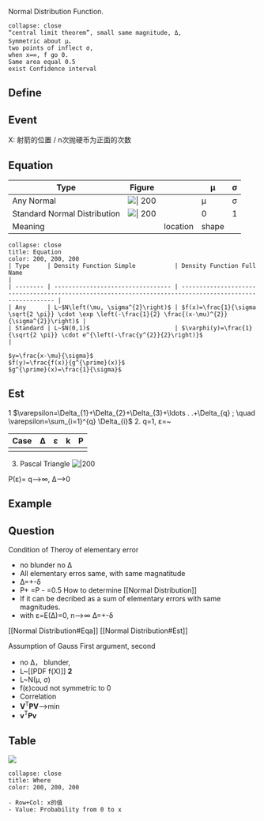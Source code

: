 Normal Distribution Function.


```ad-note
collapse: close
“central limit theorem”, small same magnitude, Δ, 
Symmetric about μ， 
two points of inflect σ, 
when x=∞, f go 0.
Same area equal 0.5
exist Confidence interval
```


## Define


## Event
X: 射箭的位置  /   n次抛硬币为正面的次数


## Equation

| Type                         | Figure                                       |          | μ     | σ   |
| ---------------------------- | -------------------------------------------- | -------- | ----- | --- |
| Any Normal                   | ![  \| 200](https://i.imgur.com/EeG6Yi3.png) |          | μ     | σ   |
| Standard Normal Distribution | ![\| 200](https://i.imgur.com/Hju3Grj.png)   |          | 0     | 1   |
| Meaning                      |                                              | location | shape |     |

 ```ad-example
collapse: close
title: Equation
color: 200, 200, 200
| Type     | Density Function Simple           | Density Function Full Name                                                                               |
| -------- | --------------------------------- | -------------------------------------------------------------------------------------------------------- |
| Any      | L~$N\left(\mu, \sigma^{2}\right)$ | $f(x)=\frac{1}{\sigma \sqrt{2 \pi}} \cdot \exp \left(-\frac{1}{2} \frac{(x-\mu)^{2}}{\sigma^{2}}\right)$ |
| Standard | L~$N(0,1)$                        | $\varphi(y)=\frac{1}{\sqrt{2 \pi}} \cdot e^{\left(-\frac{y^{2}}{2}\right)}$                              |

$y=\frac{x-\mu}{\sigma}$
$f(y)=\frac{f(x)}{g^{\prime}(x)}$
$g^{\prime}(x)=\frac{1}{\sigma}$

```
 

  
## Est
1 $\varepsilon=\Delta_{1}+\Delta_{2}+\Delta_{3}+\ldots . .+\Delta_{q} ; \quad \varepsilon=\sum_{i=1}^{q} \Delta_{i}$
2.  q=1, ε=~
 
| Case | Δ   | ε   | k   | P   |
| ---- | --- | --- | --- | --- |
|      |     |     |     |     |
3. Pascal Triangle
 ![|200](https://i.imgur.com/puFt2rP.png)

P(ε)=
q-->∞, Δ-->0

## Example


## Question
Condition of Theroy of elementary error
- no blunder no Δ
- All elementary erros same, with same magnatitude
- Δ=+-δ
- P+ =P - =0.5
How to determine [[Normal Distribution]]
- If it can be decribed as a sum of elementary errors with same magnitudes.
- with ε=E(Δ)=0, n-->∞ Δ=+-δ    

 [[Normal Distribution#Eqa]]
  [[Normal Distribution#Est]]
  
  
  Assumption of Gauss First argument, second
- no Δ， blunder,
- L~[[PDF f(X)]]
**2**
- L~N(μ, σ)
- f(ε)coud not symmetric to 0
- Correlation
- $\mathbf{V}^{\mathrm{T}} \mathbf{P} \mathbf{V}$-->min
- $\mathbf{v}^{\mathrm{T}} \mathbf{P v}$




## Table

 ![](https://i.imgur.com/ZemGU9p.png)

```ad-example
collapse: close
title: Where
color: 200, 200, 200

- Row+Col: x的值
- Value: Probability from 0 to x
```
 